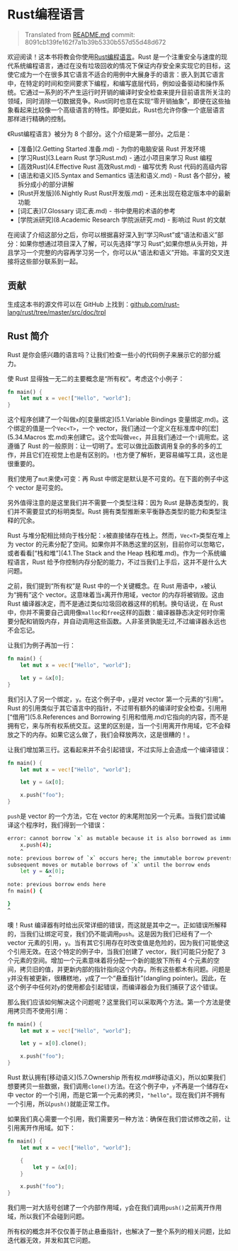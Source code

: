 # Rust编程语言

> Translated from [README.md](https://github.com/rust-lang/rust/blob/8091cb139fe162f7a1b39b5330b557d55d48d672/src/doc/trpl/README.md)
> commit: 8091cb139fe162f7a1b39b5330b557d55d48d672

欢迎阅读！这本书将教会你使用[Rust编程语言](http://www.rust-lang.org/)。Rust 是一个注重安全与速度的现代系统编程语言，通过在没有垃圾回收的情况下保证内存安全来实现它的目标，这使它成为一个在很多其它语言不适合的用例中大展身手的语言：嵌入到其它语言中，在特定的时间和空间要求下编程，和编写底层代码，例如设备驱动和操作系统。它通过一系列的不产生运行时开销的编译时安全检查来提升目前语言所关注的领域，同时消除一切数据竞争。Rust同时也意在实现“零开销抽象”，即便在这些抽象看起来比较像一个高级语言的特性。即便如此，Rust也允许你像一个底层语言那样进行精确的控制。

《Rust编程语言》被分为 8 个部分。这个介绍是第一部分。之后是：

* [准备](2.Getting Started 准备.md) - 为你的电脑安装 Rust 开发环境
* [学习Rust](3.Learn Rust 学习Rust.md) - 通过小项目来学习 Rust 编程
* [高效Rust](4.Effective Rust 高效Rust.md) - 编写优秀 Rust 代码的高级内容
* [语法和语义](5.Syntax and Semantics 语法和语义.md) - Rust 各个部分，被拆分成小的部分讲解
* [Rust开发版](6.Nightly Rust Rust开发版.md) - 还未出现在稳定版本中的最新功能
* [词汇表](7.Glossary 词汇表.md) - 书中使用的术语的参考
* [学院派研究](8.Academic Research 学院派研究.md) - 影响过 Rust 的文献

在阅读了介绍这部分之后，你可以根据喜好深入到“学习Rust”或“语法和语义”部分：如果你想通过项目深入了解，可以先选择“学习 Rust”;如果你想从头开始，并且学习一个完整的内容再学习另一个，你可以从“语法和语义”开始。丰富的交叉连接将这些部分联系到一起。

## 贡献
生成这本书的源文件可以在 GitHub 上找到：[github.com/rust-lang/rust/tree/master/src/doc/trpl](https://github.com/rust-lang/rust/tree/master/src/doc/trpl)

## Rust 简介
Rust 是你会感兴趣的语言吗？让我们检查一些小的代码例子来展示它的部分威力。

使 Rust 显得独一无二的主要概念是“所有权”。考虑这个小例子：

```rust
fn main() {
    let mut x = vec!["Hello", "world"];
}
```

这个程序创建了一个叫做`x`的[变量绑定](5.1.Variable Bindings 变量绑定.md)。这个绑定的值是一个`Vec<T>`，一个 vector，我们通过一个定义在标准库中的[宏](5.34.Macros 宏.md)来创建它。这个宏叫做`vec`，并且我们通过一个`!`调用宏。这遵循了 Rust 的一般原则：让一切明了。宏可以做比函数调用复杂的多的多的工作，并且它们在视觉上也是有区别的。`!`也方便了解析，更容易编写工具，这也是很重要的。

我们使用了`mut`来使`x`可变：再 Rust 中绑定是默认是不可变的。在下面的例子中这个 vector 是可变的。

另外值得注意的是这里我们并不需要一个类型注释：因为 Rust 是静态类型的，我们并不需要显式的标明类型。Rust 拥有类型推断来平衡静态类型的能力和类型注释的冗余。

Rust 与堆分配相比倾向于栈分配：`x`被直接储存在栈上。然而，`Vec<T>`类型在堆上为 vector 的元素分配了空间。如果你并不熟悉这里的区别，目前你可以忽略它，或者看看[“栈和堆”](4.1.The Stack and the Heap 栈和堆.md)。作为一个系统编程语言，Rust 给予你控制内存分配的能力，不过当我们上手后，这并不是什么大问题。

之前，我们提到“所有权”是 Rust 中的一个关键概念。在 Rust 用语中，`x`被认为“拥有”这个 vector。这意味着当`x`离开作用域，vector 的内存将被销毁。这由 Rust 编译器决定，而不是通过类似垃圾回收器这样的机制。换句话说，在 Rust 中，你并不需要自己调用像`malloc`和`free`这样的函数：编译器静态决定何时你需要分配和销毁内存，并自动调用这些函数。人非圣贤孰能无过,不过编译器永远也不会忘记。

让我们为例子再加一行：

```rust
fn main() {
    let mut x = vec!["Hello", "world"];

    let y = &x[0];
}
```

我们引入了另一个绑定，`y`。在这个例子中，`y`是对 vector 第一个元素的“引用”。Rust 的引用类似于其它语言中的指针，不过带有额外的编译时安全检查。引用用[“借用”](5.8.References and Borrowing 引用和借用.md)它指向的内容，而不是拥有它，来与所有权系统交互。这里的区别是，当一个引用离开作用域，它不会释放之下的内存。如果它这么做了，我们会释放两次，这是很糟的！。

让我们增加第三行。这看起来并不会引起错误，不过实际上会造成一个编译错误：

```rust
fn main() {
    let mut x = vec!["Hello", "world"];

    let y = &x[0];

    x.push("foo");
}
```

`push`是 vector 的一个方法，它在 vector 的末尾附加另一个元素。当我们尝试编译这个程序时，我们得到一个错误：

```bash
error: cannot borrow `x` as mutable because it is also borrowed as immutable
    x.push(4);
    ^
note: previous borrow of `x` occurs here; the immutable borrow prevents
subsequent moves or mutable borrows of `x` until the borrow ends
    let y = &x[0];
             ^
note: previous borrow ends here
fn main() {

}
^
```

噢！Rust 编译器有时给出灰常详细的错误，而这就是其中之一。正如错误所解释的，当我们让绑定可变，我们仍不能调用`push`。这是因为我们已经有了一个 vector 元素的引用，`y`。当有其它引用存在时改变值是危险的，因为我们可能使这个引用无效。在这个特定的例子中，当我们创建了 vector，我们可能只分配了 3 个元素的空间。增加一个元素意味着将分配一个新的能放下所有 4 个元素的空间，拷贝旧的值，并更新内部的指针指向这个内存。所有这些都木有问题。问题是`y`并没有被更新，很糟糕地，`y`成了一个“悬垂指针”(dangling pointer)。因此，在这个例子中任何对`y`的使用都会引起错误，而编译器会为我们捕获了这个错误。

那么我们应该如何解决这个问题呢？这里我们可以采取两个方法。第一个方法是使用拷贝而不使用引用：

```rust
fn main() {
    let mut x = vec!["Hello", "world"];

    let y = x[0].clone();

    x.push("foo");
}
```

Rust 默认拥有[移动语义](5.7.Ownership 所有权.md#移动语义)，所以如果我们想要拷贝一些数据，我们调用`clone()`方法。在这个例子中，`y`不再是一个储存在`x`中 vector 的一个引用，而是它第一个元素的拷贝，`"hello"`。现在我们并不拥有一个引用，所以`push()`就能正常工作。

如果我们真心需要一个引用，我们需要另一种方法：确保在我们尝试修改之前，让引用离开作用域。如下：

```rust
fn main() {
    let mut x = vec!["Hello", "world"];

    {
        let y = &x[0];
    }

    x.push("foo");
}
```

我们用一对大括号创建了一个内部作用域，`y`会在我们调用`push()`之前离开作用域，所以我们不会碰到问题。

所有权的概念并不仅仅善于防止悬垂指针，也解决了一整个系列的相关问题，比如迭代器无效，并发和其它问题。
